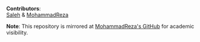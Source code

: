 **Contributors**:  
[Saleh](https://github.com/SalehShakour) & [MohammadReza](https://github.com/MohammadRezaRoohian)  

**Note**: This repository is mirrored at [MohammadReza's GitHub](https://github.com/MohammadRezaRoohian) for academic visibility.
